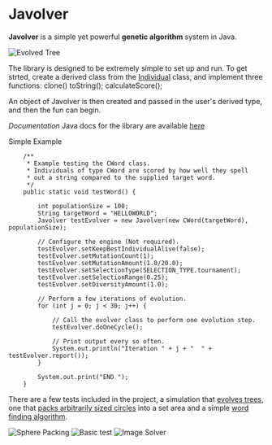 # Javolver
**Javolver** is a simple yet powerful **genetic algorithm** system in Java.

![Evolved Tree](https://i.imgur.com/YQOhyQV.png "Evolved tree")

The library is designed to be extremely simple to set up and run.  To get strted, create a derived class from the [Individual](https://github.com/nickd3000/javolver/blob/master/javolver/Individual.java) class, and implement three functions:
    clone()
    toString();
    calculateScore();
    
An object of Javolver is then created and passed in the user's derived type, and then the fun can begin.

*Documentation*
Java docs for the library are available [here](http://htmlpreview.github.com/?https://github.com/nickd3000/javolver/blob/master/docs/index.html)

Simple Example

``` 
    /**
	 * Example testing the CWord class.
	 * Individuals of type CWord are scored by how well they spell
	 * out a string compared to the supplied target word.
	 */
	public static void testWord() {

		int populationSize = 100;
		String targetWord = "HELLOWORLD";
		Javolver testEvolver = new Javolver(new CWord(targetWord), populationSize);
		
		// Configure the engine (Not required).
		testEvolver.setKeepBestIndividualAlive(false);
		testEvolver.setMutationCount(1);
		testEvolver.setMutationAmount(1.0/20.0);
		testEvolver.setSelectionType(SELECTION_TYPE.tournament);
		testEvolver.setSelectionRange(0.25);
		testEvolver.setDiversityAmount(1.0);
		
		// Perform a few iterations of evolution.
		for (int j = 0; j < 30; j++) {
			
			// Call the evolver class to perform one evolution step.
			testEvolver.doOneCycle();
			
			// Print output every so often.
			System.out.println("Iteration " + j + "  " + testEvolver.report());
		}

		System.out.print("END ");
	}
```

There are a few tests included in the project, a simulation that [evolves trees](https://github.com/nickd3000/javolver/blob/master/test/GeneTree.java), one that [packs arbitrarily sized circles](https://github.com/nickd3000/javolver/blob/master/test/CSpherePacker.java) into a set area and a simple [word finding algorithm](https://github.com/nickd3000/javolver/blob/master/test/CWord.java).

![Sphere Packing](https://i.imgur.com/sidizaf.png "Sphere Packing")
![Basic test](https://i.imgur.com/TT5nKZB.png "Basic test")
![Image Solver](http://i.imgur.com/455ZMAx.png "Image solving")

